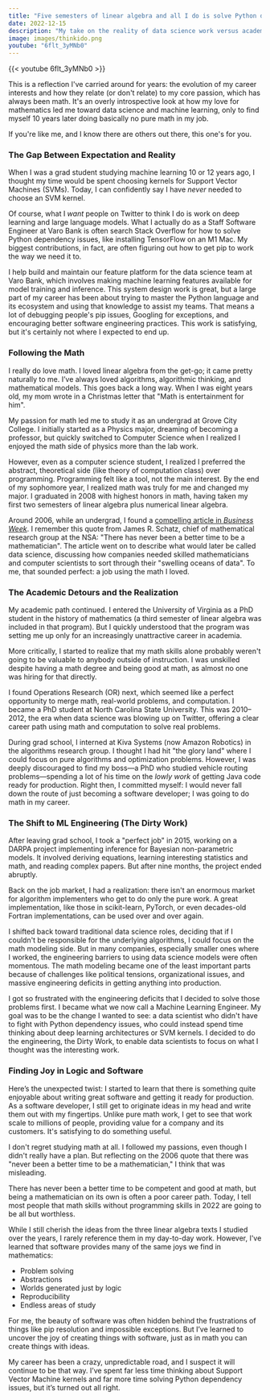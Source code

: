 ```yaml
---
title: "Five semesters of linear algebra and all I do is solve Python dependency problems"
date: 2022-12-15
description: "My take on the reality of data science work versus academic preparation."
image: images/thinkido.png
youtube: "6flt_3yMNb0"
---
```


{{< youtube 6flt_3yMNb0 >}}

This is a reflection I've carried around for years: the evolution of my career interests and how they relate (or don't relate) to my core passion, which has always been math. It's an overly introspective look at how my love for mathematics led me toward data science and machine learning, only to find myself 10 years later doing basically no pure math in my job.

If you're like me, and I know there are others out there, this one's for you.

### The Gap Between Expectation and Reality

When I was a grad student studying machine learning 10 or 12 years ago, I thought my time would be spent choosing kernels for Support Vector Machines (SVMs). Today, I can confidently say I have *never* needed to choose an SVM kernel.

Of course, what I *want* people on Twitter to think I do is work on deep learning and large language models. What I actually do as a Staff Software Engineer at Varo Bank is often search Stack Overflow for how to solve Python dependency issues, like installing TensorFlow on an M1 Mac. My biggest contributions, in fact, are often figuring out how to get pip to work the way we need it to.

I help build and maintain our feature platform for the data science team at Varo Bank, which involves making machine learning features available for model training and inference. This system design work is great, but a large part of my career has been about trying to master the Python language and its ecosystem and using that knowledge to assist my teams. That means a lot of debugging people's pip issues, Googling for exceptions, and encouraging better software engineering practices. This work is satisfying, but it's certainly not where I expected to end up.

### Following the Math

I really do love math. I loved linear algebra from the get-go; it came pretty naturally to me. I’ve always loved algorithms, algorithmic thinking, and mathematical models. This goes back a long way. When I was eight years old, my mom wrote in a Christmas letter that "Math is entertainment for him".

My passion for math led me to study it as an undergrad at Grove City College. I initially started as a Physics major, dreaming of becoming a professor, but quickly switched to Computer Science when I realized I enjoyed the math side of physics more than the lab work.

However, even as a computer science student, I realized I preferred the abstract, theoretical side (like theory of computation class) over programming. Programming felt like a tool, not the main interest. By the end of my sophomore year, I realized math was truly for me and changed my major. I graduated in 2008 with highest honors in math, having taken my first two semesters of linear algebra plus numerical linear algebra.

Around 2006, while an undergrad, I found a [compelling article in *Business Week*](https://www.bloomberg.com/news/articles/2006-01-22/math-will-rock-your-world). I remember this quote from James R. Schatz, chief of mathematical research group at the NSA: "There has never been a better time to be a mathematician". The article went on to describe what would later be called data science, discussing how companies needed skilled mathematicians and computer scientists to sort through their "swelling oceans of data". To me, that sounded perfect: a job using the math I loved.

### The Academic Detours and the Realization

My academic path continued. I entered the University of Virginia as a PhD student in the history of mathematics (a third semester of linear algebra was included in that program). But I quickly understood that the program was setting me up only for an increasingly unattractive career in academia.

More critically, I started to realize that my math skills alone probably weren't going to be valuable to anybody outside of instruction. I was unskilled despite having a math degree and being good at math, as almost no one was hiring for that directly.

I found Operations Research (OR) next, which seemed like a perfect opportunity to merge math, real-world problems, and computation. I became a PhD student at North Carolina State University. This was 2010–2012, the era when data science was blowing up on Twitter, offering a clear career path using math and computation to solve real problems.

During grad school, I interned at Kiva Systems (now Amazon Robotics) in the algorithms research group. I thought I had hit "the glory land" where I could focus on pure algorithms and optimization problems. However, I was deeply discouraged to find my boss—a PhD who studied vehicle routing problems—spending a lot of his time on the _lowly work_ of getting Java code ready for production. Right then, I committed myself: I would never fall down the route of just becoming a software developer; I was going to do math in my career.

### The Shift to ML Engineering (The Dirty Work)

After leaving grad school, I took a "perfect job" in 2015, working on a DARPA project implementing inference for Bayesian non-parametric models. It involved deriving equations, learning interesting statistics and math, and reading complex papers. But after nine months, the project ended abruptly.

Back on the job market, I had a realization: there isn't an enormous market for algorithm implementers who get to do only the pure work. A great implementation, like those in scikit-learn, PyTorch, or even decades-old Fortran implementations, can be used over and over again.

I shifted back toward traditional data science roles, deciding that if I couldn't be responsible for the underlying algorithms, I could focus on the math modeling side. But in many companies, especially smaller ones where I worked, the engineering barriers to using data science models were often momentous. The math modeling became one of the least important parts because of challenges like political tensions, organizational issues, and massive engineering deficits in getting anything into production.

I got so frustrated with the engineering deficits that I decided to solve those problems first. I became what we now call a Machine Learning Engineer. My goal was to be the change I wanted to see: a data scientist who didn't have to fight with Python dependency issues, who could instead spend time thinking about deep learning architectures or SVM kernels. I decided to do the engineering, the Dirty Work, to enable data scientists to focus on what I thought was the interesting work.

### Finding Joy in Logic and Software

Here’s the unexpected twist: I started to learn that there is something quite enjoyable about writing great software and getting it ready for production. As a software developer, I still get to originate ideas in my head and write them out with my fingertips. Unlike pure math work, I get to see that work scale to millions of people, providing value for a company and its customers. It's satisfying to do something useful.

I don't regret studying math at all. I followed my passions, even though I didn't really have a plan. But reflecting on the 2006 quote that there was "never been a better time to be a mathematician," I think that was misleading.

There has never been a better time to be competent and good at math, but being a mathematician on its own is often a poor career path. Today, I tell most people that math skills without programming skills in 2022 are going to be all but worthless.

While I still cherish the ideas from the three linear algebra texts I studied over the years, I rarely reference them in my day-to-day work. However, I've learned that software provides many of the same joys we find in mathematics:

*   Problem solving
*   Abstractions
*   Worlds generated just by logic
*   Reproducibility
*   Endless areas of study

For me, the beauty of software was often hidden behind the frustrations of things like pip resolution and impossible exceptions. But I’ve learned to uncover the joy of creating things with software, just as in math you can create things with ideas.

My career has been a crazy, unpredictable road, and I suspect it will continue to be that way. I’ve spent far less time thinking about Support Vector Machine kernels and far more time solving Python dependency issues, but it’s turned out all right.
